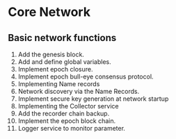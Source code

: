 # Core Network

## Basic network functions

1. Add the genesis block.
2. Add and define global variables.
3. Implement epoch closure.
4. Implement epoch bull-eye consensus protocol.
5. Implementing Name records
6. Network discovery via the Name Records.
7. Implement secure key generation at network startup
8. Implementing the Collector service
9. Add the recorder chain backup.
10. Implement the epoch block chain.
11. Logger service to monitor parameter.

